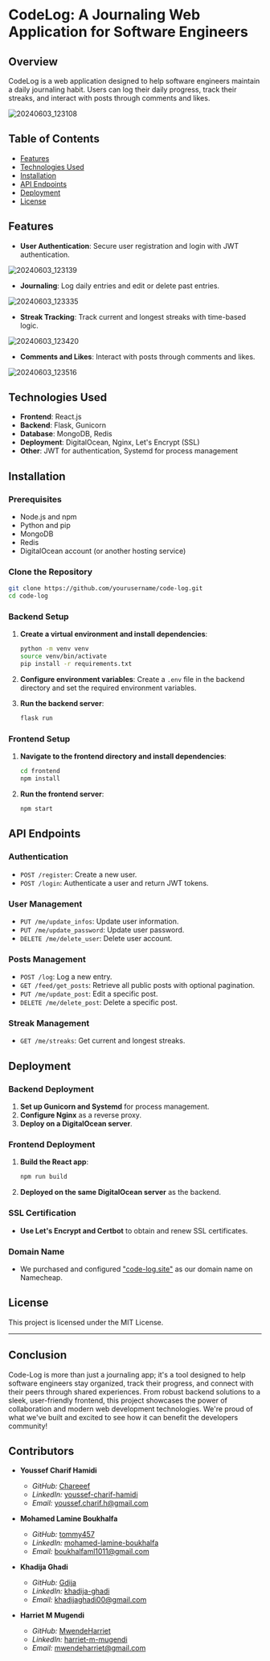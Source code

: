 # CodeLog: A Journaling Web Application for Software Engineers

## Overview
CodeLog is a web application designed to help software engineers maintain a daily journaling habit. Users can log their daily progress, track their streaks, and interact with posts through comments and likes.

![20240603_123108](https://github.com/Chareeef/CodeLog/assets/100241289/2866077d-8a05-4af3-9cdc-610828c2ac28)

## Table of Contents
- [Features](#features)
- [Technologies Used](#technologies-used)
- [Installation](#installation)
- [API Endpoints](#api-endpoints)
- [Deployment](#deployment)
- [License](#license)

## Features
- **User Authentication**: Secure user registration and login with JWT authentication.

![20240603_123139](https://github.com/Chareeef/CodeLog/assets/100241289/f7198700-0eff-45ec-8243-96658e361ccf)

- **Journaling**: Log daily entries and edit or delete past entries.

![20240603_123335](https://github.com/Chareeef/CodeLog/assets/100241289/c8f331ed-9f57-419b-a626-730a85bd87f8)

- **Streak Tracking**: Track current and longest streaks with time-based logic.

![20240603_123420](https://github.com/Chareeef/CodeLog/assets/100241289/4ecbe55a-b4c2-49ae-82a3-05e732d73ad1)

- **Comments and Likes**: Interact with posts through comments and likes.

![20240603_123516](https://github.com/Chareeef/CodeLog/assets/100241289/191d6044-514d-45ff-8f6c-836210a87190)


## Technologies Used
- **Frontend**: React.js
- **Backend**: Flask, Gunicorn
- **Database**: MongoDB, Redis
- **Deployment**: DigitalOcean, Nginx, Let's Encrypt (SSL)
- **Other**: JWT for authentication, Systemd for process management

## Installation
### Prerequisites
- Node.js and npm
- Python and pip
- MongoDB
- Redis
- DigitalOcean account (or another hosting service)

### Clone the Repository
```bash
git clone https://github.com/yourusername/code-log.git
cd code-log
```

### Backend Setup
1. **Create a virtual environment and install dependencies**:
    ```bash
    python -m venv venv
    source venv/bin/activate
    pip install -r requirements.txt
    ```

2. **Configure environment variables**:
    Create a `.env` file in the backend directory and set the required environment variables.

3. **Run the backend server**:
    ```bash
    flask run
    ```

### Frontend Setup
1. **Navigate to the frontend directory and install dependencies**:
    ```bash
    cd frontend
    npm install
    ```

2. **Run the frontend server**:
    ```bash
    npm start
    ```

## API Endpoints
### Authentication
- `POST /register`: Create a new user.
- `POST /login`: Authenticate a user and return JWT tokens.

### User Management
- `PUT /me/update_infos`: Update user information.
- `PUT /me/update_password`: Update user password.
- `DELETE /me/delete_user`: Delete user account.

### Posts Management
- `POST /log`: Log a new entry.
- `GET /feed/get_posts`: Retrieve all public posts with optional pagination.
- `PUT /me/update_post`: Edit a specific post.
- `DELETE /me/delete_post`: Delete a specific post.

### Streak Management
- `GET /me/streaks`: Get current and longest streaks.

## Deployment
### Backend Deployment
1. **Set up Gunicorn and Systemd** for process management.
2. **Configure Nginx** as a reverse proxy.
3. **Deploy on a DigitalOcean server**.

### Frontend Deployment
1. **Build the React app**:
    ```bash
    npm run build
    ```

2. **Deployed on the same DigitalOcean server** as the backend.

### SSL Certification
- **Use Let's Encrypt and Certbot** to obtain and renew SSL certificates.

### Domain Name
- We purchased and configured ["code-log.site"](https://code-log.site) as our domain name on Namecheap.

## License
This project is licensed under the MIT License.

---

## Conclusion

Code-Log is more than just a journaling app; it's a tool designed to help software engineers stay organized, track their progress, and connect with their peers through shared experiences. From robust backend solutions to a sleek, user-friendly frontend, this project showcases the power of collaboration and modern web development technologies. We're proud of what we've built and excited to see how it can benefit the developers community!

## Contributors
- **Youssef Charif Hamidi**
  - *GitHub:* [Chareeef](https://github.com/Chareeef)
  - *LinkedIn:* [youssef-charif-hamidi](https://linkedin.com/in/youssef-charif-hamidi)
  - *Email:* [youssef.charif.h@gmail.com](mailto:youssef.charif.h@gmail.com)

- **Mohamed Lamine Boukhalfa**
  - *GitHub:* [tommy457](https://github.com/tommy457)
  - *LinkedIn:* [mohamed-lamine-boukhalfa](https://linkedin.com/in/mohamed-lamine-boukhalfa)
  - *Email:* [boukhalfaml1011@gmail.com](mailto:boukhalfaml1011@gmail.com)

- **Khadija Ghadi**
  - *GitHub:* [Gdija](https://github.com/Gdija)
  - *LinkedIn:* [khadija-ghadi](https://linkedin.com/in/khadija-ghadi-017737193)
  - *Email:* [khadijaghadi00@gmail.com](mailto:khadijaghadi00@gmail.com)

- **Harriet M Mugendi**
  - *GitHub:* [MwendeHarriet](https://github.com/MwendeHarriet)
  - *LinkedIn:* [harriet-m-mugendi](https://www.linkedin.com/in/harriet-m-mugendi-149a006b)
  - *Email:* [mwendeharriet@gmail.com](mailto:mwendeharriet@gmail.com)
